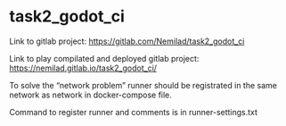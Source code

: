 # task2_godot_ci
Link to gitlab project: https://gitlab.com/Nemilad/task2_godot_ci

Link to play compilated and deployed gitlab project: https://nemilad.gitlab.io/task2_godot_ci/

To solve the “network problem” runner should be registrated in the same network as network in docker-compose file.

Command to register runner and comments is in runner-settings.txt
